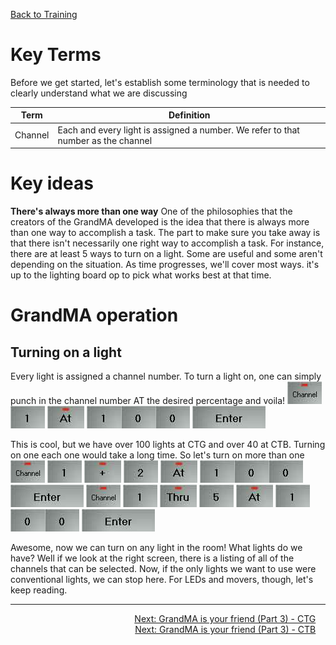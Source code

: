 <!-- TITLE: 202 - GrandMA is your Friend (Part 1) -->
<!-- SUBTITLE: At CT, we use the GrandMA lighting console as the primary desk to control lights -->

[Back to Training](/lights/training)

# Key Terms
Before we get started, let's establish some terminology that is needed to clearly understand what we are discussing

| Term | Definition |
| --- | --- |
| Channel | Each and every light is assigned a number. We refer to that number as the channel |

# Key ideas
**There's always more than one way**
One of the philosophies that the creators of the GrandMA developed is the idea that there is always more than one way to accomplish a task. The part to make sure you take away is that there isn't necessarily one right way to accomplish a task. For instance, there are at least 5 ways to turn on a light. Some are useful and some aren't depending on the situation. As time progresses, we'll cover most ways. it's up to the lighting board op to pick what works best at that time.

# GrandMA operation
## Turning on a light
Every light is assigned a channel number. To turn a light on, one can simply punch in the channel number AT the desired percentage and voila!
![Channel](/uploads/lights-screenshots/button-channel.jpg "Channel") ![1](/uploads/lights-screenshots/button-1.jpg "1") ![At](/uploads/lights-screenshots/button-at.jpg "At") ![1](/uploads/lights-screenshots/button-1.jpg "1")![0](/uploads/lights-screenshots/button-0.jpg "0")![0](/uploads/lights-screenshots/button-0.jpg "0") ![Enter](/uploads/lights-screenshots/button-enter.jpg "Enter")

This is cool, but we have over 100 lights at CTG and over 40 at CTB. Turning on one each one would take a long time. So let's turn on more than one
![Channel](/uploads/lights-screenshots/button-channel.jpg "Channel") ![1](/uploads/lights-screenshots/button-1.jpg "1") ![Plus](/uploads/lights-screenshots/button-plus.jpg "Plus") ![2](/uploads/lights-screenshots/button-2.jpg "2") ![At](/uploads/lights-screenshots/button-at.jpg "At") ![1](/uploads/lights-screenshots/button-1.jpg "1")![0](/uploads/lights-screenshots/button-0.jpg "0")![0](/uploads/lights-screenshots/button-0.jpg "0") ![Enter](/uploads/lights-screenshots/button-enter.jpg "Enter")
![Channel](/uploads/lights-screenshots/button-channel.jpg "Channel") ![1](/uploads/lights-screenshots/button-1.jpg "1") ![Thru](/uploads/lights-screenshots/button-thru.jpg "Thru") ![5](/uploads/lights-screenshots/button-5.jpg "5") ![At](/uploads/lights-screenshots/button-at.jpg "At") ![1](/uploads/lights-screenshots/button-1.jpg "1")![0](/uploads/lights-screenshots/button-0.jpg "0")![0](/uploads/lights-screenshots/button-0.jpg "0") ![Enter](/uploads/lights-screenshots/button-enter.jpg "Enter")

Awesome, now we can turn on any light in the room! What lights do we have? Well if we look at the right screen, there is a listing of all of the channels that can be selected.
Now, if the only lights we want to use were conventional lights, we can stop here. For LEDs and movers, though, let's keep reading.

---

<div style="text-align:right"><a href="/lights/training-pages/203g">Next: GrandMA is your friend (Part 3) - CTG</a>&nbsp;&nbsp;&nbsp;&nbsp;</div>
<div style="text-align:right"><a href="/lights/training-pages/203b">Next: GrandMA is your friend (Part 3) - CTB</a>&nbsp;&nbsp;&nbsp;&nbsp;</div>